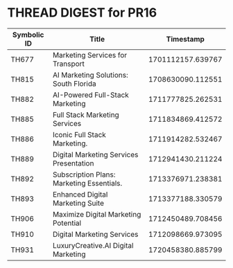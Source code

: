 # THREAD DIGEST for PR16

| Symbolic ID | Title | Timestamp |
|-------------|-------|-----------|
| TH677 | Marketing Services for Transport | 1701112157.639767 |
| TH815 | AI Marketing Solutions: South Florida | 1708630090.112551 |
| TH882 | AI-Powered Full-Stack Marketing | 1711777825.262531 |
| TH885 | Full Stack Marketing Services | 1711834869.412572 |
| TH886 | Iconic Full Stack Marketing. | 1711914282.532467 |
| TH889 | Digital Marketing Services Presentation | 1712941430.211224 |
| TH892 | Subscription Plans: Marketing Essentials. | 1713376971.238381 |
| TH893 | Enhanced Digital Marketing Suite | 1713377188.330579 |
| TH906 | Maximize Digital Marketing Potential | 1712450489.708456 |
| TH910 | Digital Marketing Services | 1712098669.973095 |
| TH931 | LuxuryCreative.AI Digital Marketing | 1720458380.885799 |
